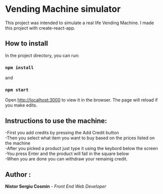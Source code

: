 # Vending Machine simulator

This project was intended to simulate a real life Vending Machine. I made this project with create-react-app.

## How to install

In the project directory, you can run:

### `npm install`
and
### `npm start`

Open [http://localhost:3000](http://localhost:3000) to view it in the browser.
The page will reload if you make edits.<br>

## Instructions to use the machine:

-First you add credits by pressing the Add Credit button<br>
-Then you select what item you want to buy based on the prices listed on the machine<br>
-After you picked a product just type it using the keybord below the screen<br>
-You press Enter and the product will fall in the square below<br>
-When you are done you can withdraw your remainig credit.

## Author :
**Nistor Sergiu Cosmin** - _Front End Web Developer_
